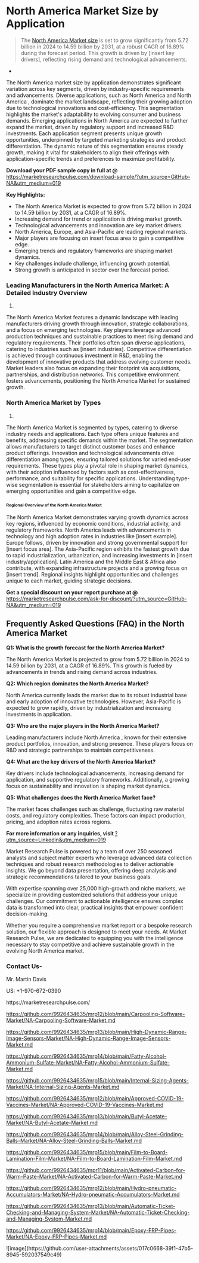 <h1>North America  Market&nbsp;Size by Application</h1><blockquote><p>The <a href="https://marketresearchpulse.com/download-sample/?utm_source=GitHub-NA&amp;utm_medium=019">North America  Market size</a> is set to grow significantly from 5.72 billion in 2024 to 14.59 billion by 2031, at a robust CAGR of 16.89% during the forecast period. This growth is driven by [insert key drivers], reflecting rising demand and technological advancements.</p></blockquote><ul><li></li></ul><p>The North America  market size by application demonstrates significant variation across key segments, driven by industry-specific requirements and advancements. Diverse applications, such as North America  and North America , dominate the market landscape, reflecting their growing adoption due to technological innovations and cost-efficiency. This segmentation highlights the market's adaptability to evolving consumer and business demands. Emerging applications in North America  are expected to further expand the market, driven by regulatory support and increased R&D investments. Each application segment presents unique growth opportunities, underpinned by targeted marketing strategies and product differentiation. The dynamic nature of this segmentation ensures steady growth, making it vital for stakeholders to align their offerings with application-specific trends and preferences to maximize profitability.</p><p><strong>Download your PDF sample copy in full at @ </strong><a href="https://marketresearchpulse.com/download-sample/?utm_source=GitHub-NA&amp;utm_medium=019">https://marketresearchpulse.com/download-sample/?utm_source=GitHub-NA&amp;utm_medium=019</a></p><p><strong>Key Highlights: </strong></p><ul><li>The North America  Market is expected to grow from 5.72 billion in 2024 to 14.59 billion by 2031, at a CAGR of 16.89%.</li><li>Increasing demand for trend or application is driving market growth.</li><li>Technological advancements and innovation are key market drivers.</li><li>North America, Europe, and Asia-Pacific are leading regional markets.</li><li>Major players are focusing on insert focus area to gain a competitive edge.</li><li>Emerging trends and regulatory frameworks are shaping market dynamics.</li><li>Key challenges include challenge, influencing growth potential.</li><li>Strong growth is anticipated in sector over the forecast period.</li></ul><h3>Leading Manufacturers in the North America  Market: A Detailed Industry Overview</h3><ol><li></li></ol><div class="flex max-w-full flex-col flex-grow"><div class="min-h-8 text-message flex w-full flex-col items-end gap-2 whitespace-normal break-words [.text-message+&amp;]:mt-5" dir="auto" data-message-author-role="assistant" data-message-id="fd8432e4-4910-450d-b182-61b7bfb0a01f" data-message-model-slug="gpt-4o"><div class="flex w-full flex-col gap-1 empty:hidden first:pt-[3px]"><div class="markdown prose w-full break-words dark:prose-invert light"><p>The North America  Market features a dynamic landscape with leading manufacturers driving growth through innovation, strategic collaborations, and a focus on emerging technologies. Key players leverage advanced production techniques and sustainable practices to meet rising demand and regulatory requirements. Their portfolios often span diverse applications, catering to industries such as [insert industries]. Competitive differentiation is achieved through continuous investment in R&amp;D, enabling the development of innovative products that address evolving customer needs. Market leaders also focus on expanding their footprint via acquisitions, partnerships, and distribution networks. This competitive environment fosters advancements, positioning the North America  Market for sustained growth.</p></div></div></div></div><h3>North America  Market by Types</h3><ol><li></li></ol><div class="flex max-w-full flex-col flex-grow"><div class="min-h-8 text-message flex w-full flex-col items-end gap-2 whitespace-normal break-words [.text-message+&amp;]:mt-5" dir="auto" data-message-author-role="assistant" data-message-id="084470be-0bb7-4664-bddf-5156b4f41249" data-message-model-slug="gpt-4o-mini"><div class="flex w-full flex-col gap-1 empty:hidden first:pt-[3px]"><div class="markdown prose w-full break-words dark:prose-invert light"><p>The North America  Market is segmented by types, catering to diverse industry needs and applications. Each type offers unique features and benefits, addressing specific demands within the market. The segmentation allows manufacturers to target distinct customer bases and enhance product offerings. Innovation and technological advancements drive differentiation among types, ensuring tailored solutions for varied end-user requirements. These types play a pivotal role in shaping market dynamics, with their adoption influenced by factors such as cost-effectiveness, performance, and suitability for specific applications. Understanding type-wise segmentation is essential for stakeholders aiming to capitalize on emerging opportunities and gain a competitive edge.</p></div></div></div></div><h3><span style="font-size: 11px;">Regional Overview of the North America  Market</span></h3><div class="flex max-w-full flex-col flex-grow"><div class="min-h-8 text-message flex w-full flex-col items-end gap-2 whitespace-normal break-words [.text-message+&amp;]:mt-5" dir="auto" data-message-author-role="assistant" data-message-id="e9038762-ce64-4e30-91c9-9bd413514231" data-message-model-slug="gpt-4o-mini"><div class="flex w-full flex-col gap-1 empty:hidden first:pt-[3px]"><div class="markdown prose w-full break-words dark:prose-invert light"><p>The North America  Market demonstrates varying growth dynamics across key regions, influenced by economic conditions, industrial activity, and regulatory frameworks. North America leads with advancements in technology and high adoption rates in industries like [insert example]. Europe follows, driven by innovation and strong governmental support for [insert focus area]. The Asia-Pacific region exhibits the fastest growth due to rapid industrialization, urbanization, and increasing investments in [insert industry/application]. Latin America and the Middle East &amp; Africa also contribute, with expanding infrastructure projects and a growing focus on [insert trend]. Regional insights highlight opportunities and challenges unique to each market, guiding strategic decisions.</p></div></div></div></div><p><strong>Get a special discount on your report purchase at @ </strong><a href="https://marketresearchpulse.com/ask-for-discount/?utm_source=GitHub-NA&amp;utm_medium=019">https://marketresearchpulse.com/ask-for-discount/?utm_source=GitHub-NA&amp;utm_medium=019</a></p><h2>Frequently Asked Questions (FAQ) in the North America  Market</h2><p><strong>Q1: What is the growth forecast for the North America  Market?</strong></p><p>The North America  Market is projected to grow from 5.72 billion in 2024 to 14.59 billion by 2031, at a CAGR of 16.89%. This growth is fueled by advancements in trends and rising demand across industries.</p><p><strong>Q2: Which region dominates the North America  Market?</strong></p><p>North America currently leads the market due to its robust industrial base and early adoption of innovative technologies. However, Asia-Pacific is expected to grow rapidly, driven by industrialization and increasing investments in application.</p><p><strong>Q3: Who are the major players in the North America  Market?</strong></p><p>Leading manufacturers include North America , known for their extensive product portfolios, innovation, and strong presence. These players focus on R&amp;D and strategic partnerships to maintain competitiveness.</p><p><strong>Q4: What are the key drivers of the North America  Market?</strong></p><p>Key drivers include technological advancements, increasing demand for application, and supportive regulatory frameworks. Additionally, a growing focus on sustainability and innovation is shaping market dynamics.</p><p><strong>Q5: What challenges does the North America  Market face?</strong></p><p>The market faces challenges such as challenge, fluctuating raw material costs, and regulatory complexities. These factors can impact production, pricing, and adoption rates across regions.</p><p><strong>For more information or any inquiries, visit&nbsp;</strong><a href="?utm_source=Linkedin&utm_medium=019">?utm_source=Linkedin&utm_medium=019</a></p><p>Market Research Pulse is powered by a team of over 250 seasoned analysts and subject matter experts who leverage advanced data collection techniques and robust research methodologies to deliver actionable insights. We go beyond data presentation, offering deep analysis and strategic recommendations tailored to your business goals.</p><p>With expertise spanning over 25,000 high-growth and niche markets, we specialize in providing customized solutions that address your unique challenges. Our commitment to actionable intelligence ensures complex data is transformed into clear, practical insights that empower confident decision-making.</p><p>Whether you require a comprehensive market report or a bespoke research solution, our flexible approach is designed to meet your needs. At Market Research Pulse, we are dedicated to equipping you with the intelligence necessary to stay competitive and achieve sustainable growth in the evolving North America  market.</p><h3><strong>Contact Us-</strong></h3><p>Mr. Martin Davis</p><p>US: +1-970-672-0390</p><p>https://marketresearchpulse.com/</p><p><a href="https://github.com/9926434635/mrp12/blob/main/Carpooling-Software-Market/NA-Carpooling-Software-Market.md">https://github.com/9926434635/mrp12/blob/main/Carpooling-Software-Market/NA-Carpooling-Software-Market.md</a></p><p><a href="https://github.com/9926434635/mrp13/blob/main/High-Dynamic-Range-Image-Sensors-Market/NA-High-Dynamic-Range-Image-Sensors-Market.md">https://github.com/9926434635/mrp13/blob/main/High-Dynamic-Range-Image-Sensors-Market/NA-High-Dynamic-Range-Image-Sensors-Market.md</a></p><p><a href="https://github.com/9926434635/mrp14/blob/main/Fatty-Alcohol-Ammonium-Sulfate-Market/NA-Fatty-Alcohol-Ammonium-Sulfate-Market.md">https://github.com/9926434635/mrp14/blob/main/Fatty-Alcohol-Ammonium-Sulfate-Market/NA-Fatty-Alcohol-Ammonium-Sulfate-Market.md</a></p><p><a href="https://github.com/9926434635/mrp15/blob/main/Internal-Sizing-Agents-Market/NA-Internal-Sizing-Agents-Market.md">https://github.com/9926434635/mrp15/blob/main/Internal-Sizing-Agents-Market/NA-Internal-Sizing-Agents-Market.md</a></p><p><a href="https://github.com/9926434635/mrp12/blob/main/Approved-COVID-19-Vaccines-Market/NA-Approved-COVID-19-Vaccines-Market.md">https://github.com/9926434635/mrp12/blob/main/Approved-COVID-19-Vaccines-Market/NA-Approved-COVID-19-Vaccines-Market.md</a></p><p><a href="https://github.com/9926434635/mrp13/blob/main/Butyl-Acetate-Market/NA-Butyl-Acetate-Market.md">https://github.com/9926434635/mrp13/blob/main/Butyl-Acetate-Market/NA-Butyl-Acetate-Market.md</a></p><p><a href="https://github.com/9926434635/mrp14/blob/main/Alloy-Steel-Grinding-Balls-Market/NA-Alloy-Steel-Grinding-Balls-Market.md">https://github.com/9926434635/mrp14/blob/main/Alloy-Steel-Grinding-Balls-Market/NA-Alloy-Steel-Grinding-Balls-Market.md</a></p><p><a href="https://github.com/9926434635/mrp15/blob/main/Film-to-Board-Lamination-Film-Market/NA-Film-to-Board-Lamination-Film-Market.md">https://github.com/9926434635/mrp15/blob/main/Film-to-Board-Lamination-Film-Market/NA-Film-to-Board-Lamination-Film-Market.md</a></p><p><a href="https://github.com/9926434635/mpr11/blob/main/Activated-Carbon-for-Warm-Paste-Market/NA-Activated-Carbon-for-Warm-Paste-Market.md">https://github.com/9926434635/mpr11/blob/main/Activated-Carbon-for-Warm-Paste-Market/NA-Activated-Carbon-for-Warm-Paste-Market.md</a></p><p><a href="https://github.com/9926434635/mrp12/blob/main/Hydro-pneumatic-Accumulators-Market/NA-Hydro-pneumatic-Accumulators-Market.md">https://github.com/9926434635/mrp12/blob/main/Hydro-pneumatic-Accumulators-Market/NA-Hydro-pneumatic-Accumulators-Market.md</a></p><p><a href="https://github.com/9926434635/mrp13/blob/main/Automatic-Ticket-Checking-and-Managing-System-Market/NA-Automatic-Ticket-Checking-and-Managing-System-Market.md">https://github.com/9926434635/mrp13/blob/main/Automatic-Ticket-Checking-and-Managing-System-Market/NA-Automatic-Ticket-Checking-and-Managing-System-Market.md</a></p><p><a href="https://github.com/9926434635/mrp14/blob/main/Epoxy-FRP-Pipes-Market/NA-Epoxy-FRP-Pipes-Market.md">https://github.com/9926434635/mrp14/blob/main/Epoxy-FRP-Pipes-Market/NA-Epoxy-FRP-Pipes-Market.md</a></p>
![image](https://github.com/user-attachments/assets/017c0668-39f1-47b5-8945-592037549c49)
